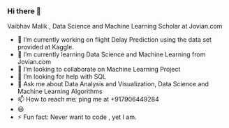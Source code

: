 ### Hi there 👋
Vaibhav Malik , Data Science and Machine Learning Scholar at Jovian.com

- 🔭 I’m currently working on flight Delay Prediction using the data set provided at Kaggle.
- 🌱 I’m currently learning Data Science and Machine Learning from Jovian.com
- 👯 I’m looking to collaborate on Machine Learning Project
- 🤔 I’m looking for help with SQL 
- 💬 Ask me about Data Analysis and Visualization, Data Science and Machine Learning Algorithms
- 📫 How to reach me: ping me at +917906449284
- 😄
- ⚡ Fun fact: Never want to code , yet I am.
